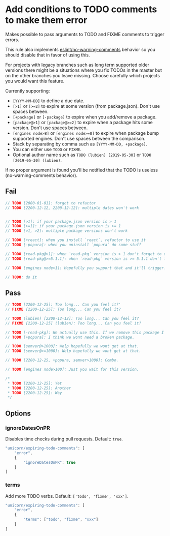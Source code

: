 # Add conditions to TODO comments to make them error

Makes possible to pass arguments to TODO and FIXME comments to trigger errors.

This rule also implements [eslint/no-warning-comments](https://eslint.org/docs/rules/no-warning-comments) behavior so you should disable that in favor of using this.

For projects with legacy branches such as long term supported older versions there might be a situations where you fix TODOs in the master but on the other branches you leave missing.
Choose carefully which projects you would want this feature.

Currently supporting:

* `[YYYY-MM-DD]` to define a due date.
* `[>1]` or `[>=2]` to expire at some version (from package.json). Don't use spaces between.
* `[+package]` or `[-package]` to expire when you add/remove a package.
* `[package@>1]` or `[package@>=2]` to expire when a package hits some version. Don't use spaces between.
* `[engines node>8]` or `[engines node>=8]` to expire when package bump supported engines. Don't use spaces between the comparison.
* Stack by separating by comma such as `[YYYY-MM-DD, +package]`.
* You can either use `TODO` or `FIXME`.
* Optional author name such as `TODO (lubien) [2019-05-30]` or `TODO [2019-05-30] (lubien)`.

If no proper argument is found you'll be notified that the TODO is useless (no-warning-comments behavior).

## Fail

```js
// TODO [2000-01-01]: forgot to refactor
// TODO [2200-12-12, 2200-12-12]: multiple dates won't work


// TODO [>1]: if your package.json version is > 1
// TODO [>=1]: if your package.json version is >= 1
// TODO [>1, >2]: multiple package versions won't work

// TODO [+react]: when you install `react`, refactor to use it
// TODO [-popura]: when you uninstall `popura` do some stuff

// TODO [read-pkg@>1]: when `read-pkg` version is > 1 don't forget to do this
// TODO [read-pkg@>=5.1.1]: when `read-pkg` version is >= 5.1.1 don't forget to do that

// TODO [engines node>1]: Hopefully you support that and it'll trigger.

// TODO: do it
```


## Pass

```js
// TODO [2200-12-25]: Too long... Can you feel it?'
// FIXME [2200-12-25]: Too long... Can you feel it?

// TODO (lubien) [2200-12-12]: Too long... Can you feel it?
// FIXME [2200-12-25] (lubien): Too long... Can you feel it?

// TODO [-read-pkg]: We actually use this. If we remove this package I'll error.
// TODO [+popura]: I think we wont need a broken package.

// TODO [semver@>1000]: Welp hopefully we wont get at that.
// TODO [semver@>=1000]: Welp hopefully we wont get at that.

// TODO [2200-12-25, +popura, semver>1000]: Combo.

// TODO [engines node>100]: Just you wait for this version.

/*
 * TODO [2200-12-25]: Yet
 * TODO [2200-12-25]: Another
 * TODO [2200-12-25]: Way
 */
```


## Options

### ignoreDatesOnPR

Disables time checks during pull requests. Default: `true`.

```js
"unicorn/expiring-todo-comments": [
	"error",
	{
		"ignoreDatesOnPR": true
	}
]
```

### terms

Add more TODO verbs. Default: `['todo', 'fixme', 'xxx']`.

```js
"unicorn/expiring-todo-comments": [
	"error",
	{
		"terms": ["todo", "fixme", "xxx"]
	}
]
```
